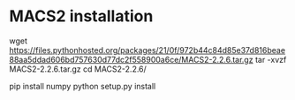 # MACS2 installation 
 wget https://files.pythonhosted.org/packages/21/0f/972b44c84d85e37d816beae88aa5ddad606bd757630d77dc2f558900a6ce/MACS2-2.2.6.tar.gz
tar -xvzf MACS2-2.2.6.tar.gz
cd MACS2-2.2.6/
 
 pip install numpy
 python setup.py install
 
 
